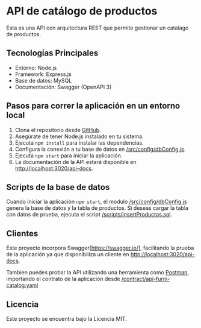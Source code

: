 # API de catálogo de productos

Esta es una API con arquitectura REST que permite gestionar un catalago de productos.

## Tecnologías Principales

- Entorno: Node.js
- Framework: Express.js
- Base de datos: MySQL
- Documentación: Swagger (OpenAPI 3)

## Pasos para correr la aplicación en un entorno local

1. Clona el repositorio desde [GitHub](https://github.com/pgdiaz/api-furni-catalog).
2. Asegúrate de tener Node.js instalado en tu sistema.
3. Ejecuta `npm install` para instalar las dependencias.
4. Configura la conexión a tu base de datos en [/src/config/dbConfig.js](/src/config/dbConfig.js).
5. Ejecuta `npm start` para iniciar la aplicación.
6. La documentación de la API estará disponible en [http://localhost:3020/api-docs](http://localhost:3020/api-docs).

## Scripts de la base de datos

Cuando iniciar la aplicación `npm start`, el modulo [/src/config/dbConfig.js](/src/config/dbConfig.js) genera la base de datos y la tabla de productos. Si deseas cargar la tabla con datos de prueba, ejecuta el script [/scripts/insertProductos.sql](/scripts/insertProductos.sql).

## Clientes

Este proyecto incorpora Swagger[https://swagger.io/], facilitando la prueba de la aplicación ya que disponibiliza un cliente en [http://localhost:3020/api-docs](http://localhost:3020/api-docs).

Tambien puedes probar la API utilizando una herramienta como [Postman](https://www.postman.com/), importando el contrato de la aplicación desde [/contract/api-furni-catalog.yaml](/contract/api-furni-catalog.yaml)

## Licencia

Este proyecto se encuentra bajo la Licencia MIT.
